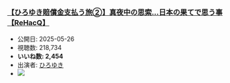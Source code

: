 ### [【ひろゆき賠償金支払う旅②】真夜中の思索…日本の果てで思う事【ReHacQ】](https://www.youtube.com/watch?v=rqakb17axS8)
-   公開日: 2025-05-26
-   視聴数: 218,734
-   **いいね数: 2,454**
-   出演者: [ひろゆき](/rehacq_fan/people/ひろゆき "wikilink")
- [![](https://img.youtube.com/vi/rqakb17axS8/hqdefault.jpg)](https://www.youtube.com/watch?v=rqakb17axS8)
